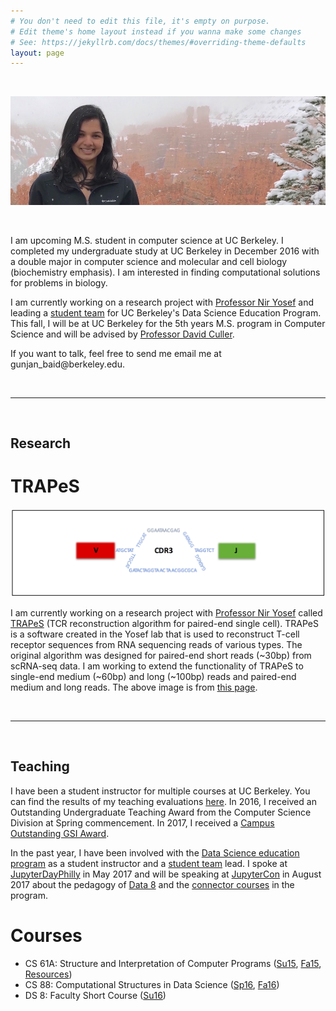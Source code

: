 ```yaml
---
# You don't need to edit this file, it's empty on purpose.
# Edit theme's home layout instead if you wanna make some changes
# See: https://jekyllrb.com/docs/themes/#overriding-theme-defaults
layout: page
---
```


<br>

![me](/assets/images/me.jpg)

<br>

I am upcoming M.S. student in computer science at UC Berkeley. 
I completed my undergraduate study at UC Berkeley in December 2016 with a double major in computer science
and molecular and cell biology (biochemistry emphasis). I am interested in finding 
computational solutions for problems in biology.

I am currently working on a research project with [Professor Nir Yosef](https://niryosef.wordpress.com/)
and leading a [student team](http://dataconnect.berkeley.edu/connector_associates.html) for UC Berkeley's 
Data Science Education Program. This fall, I will be at UC Berkeley for the 5th years M.S. program in Computer Science and will be advised by [Professor David Culler](https://people.eecs.berkeley.edu/~culler/).

If you want to talk, feel free to send me email me at <span class="rev">ude.yelekreb@diab_najnug</span>.

<style type="text/css">
	span.rev {
    	unicode-bidi: bidi-override;
    	direction: rtl;
	}
</style>

<br>
<hr>
<br>

## <a name="research"></a>Research
# TRAPeS

![trapes](/assets/images/trapes.png)

I am currently working on a research project with [Professor Nir Yosef](https://niryosef.wordpress.com/)
called [TRAPeS](https://github.com/YosefLab/TRAPeS) (TCR reconstruction algorithm for paired-end single cell). 
TRAPeS is a software created in the Yosef lab that is used to reconstruct
T-cell receptor sequences from RNA sequencing reads of various types. The 
original algorithm was designed for paired-end short reads (~30bp) from scRNA-seq data. 
I am working to extend the functionality of TRAPeS to single-end medium (~60bp) and long
(~100bp) reads and paired-end medium and long reads. 
The above image is from [this page](https://niryosef.wordpress.com/tools/).

<br>
<hr>
<br>

## <a name="teaching"></a> Teaching

I have been a student instructor for multiple courses at UC Berkeley.
You can find the results of my teaching evaluations 
[here](https://hkn.eecs.berkeley.edu/coursesurveys/instructor/8844). 
In 2016, I received an Outstanding Undergraduate Teaching Award 
from the Computer Science Division at Spring commencement.
In 2017, I received a [Campus Outstanding GSI Award](http://gsi.berkeley.edu/programs-services/award-programs/ogsi/).

In the past year, I have been involved with the [Data Science education program](http://data.berkeley.edu/education) as a student instructor and a [student team](http://dataconnect.berkeley.edu/connector_associates.html) lead.
I spoke at [JupyterDayPhilly](http://jupyterday.blogs.brynmawr.edu/) in May 2017 and will be speaking at [JupyterCon](https://conferences.oreilly.com/jupyter/jup-ny) in August 2017 about the pedagogy of [Data 8](http://data8.org) and the [connector courses](http://data8.org/connector) in the program.

# Courses

* CS 61A: Structure and Interpretation of Computer Programs 
([Su15](http://www-inst.eecs.berkeley.edu/~cs61a/su15/), [Fa15](http://www-inst.eecs.berkeley.edu/~cs61a/fa15/), [Resources](/resources/all-resources))
* CS 88: Computational Structures in Data Science 
([Sp16](https://cs88-website.github.io/sp16), [Fa16](https://cs88-website.github.io))
* DS 8: Faculty Short Course ([Su16](http://data8.org/summer))
